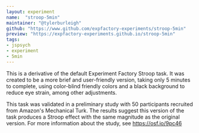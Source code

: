 ```yaml
---
layout: experiment
name:  "stroop-5min"
maintainer: "@tylerburleigh"
github: "https://www.github.com/expfactory-experiments/stroop-5min"
preview: "https://expfactory-experiments.github.io/stroop-5min"
tags:
- jspsych
- experiment
- 5min
---
```



This is a derivative of the default Experiment Factory Stroop task. It was created to be a more brief and user-friendly version, taking only 5 minutes to complete, using color-blind friendly colors and a black background to reduce eye strain, among other adjustments. 

This task was validated in a preliminary study with 50 participants recruited from Amazon's Mechanical Turk. The results suggest this version of the task produces a Stroop effect with the same magnitude as the original version. For more information about the study, see https://osf.io/9pc46
